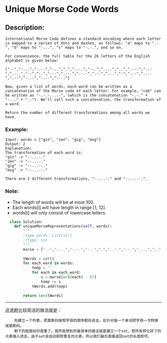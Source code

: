 # Unique Morse Code Words
## Description:
```
International Morse Code defines a standard encoding where each letter is mapped to a series of dots and dashes, as follows: "a" maps to ".-", "b" maps to "-...", "c" maps to "-.-.", and so on.

For convenience, the full table for the 26 letters of the English alphabet is given below:

[".-","-...","-.-.","-..",".","..-.","--.","....","..",".---","-.-",".-..","--","-.","---",".--.","--.-",".-.","...","-","..-","...-",".--","-..-","-.--","--.."]

Now, given a list of words, each word can be written as a concatenation of the Morse code of each letter. For example, "cab" can be written as "-.-.-....-", (which is the concatenation "-.-." + "-..." + ".-"). We'll call such a concatenation, the transformation of a word.

Return the number of different transformations among all words we have.
```

### Example:
```
Input: words = ["gin", "zen", "gig", "msg"]
Output: 2
Explanation: 
The transformation of each word is:
"gin" -> "--...-."
"zen" -> "--...-."
"gig" -> "--...--."
"msg" -> "--...--."

There are 2 different transformations, "--...-." and "--...--.".
```

### Note:

   - The length of words will be at most 100.
   - Each words[i] will have length in range [1, 12].
   - words[i] will only consist of lowercase letters.
   
```python
  class Solution:
    def uniqueMorseRepresentations(self, words):
        """
        :type words: List[str]
        :rtype: int
        """
        morse = [".-","-...","-.-.","-..",".","..-.","--.","....","..",".---","-.-",".-..","--","-.","---",".--.","--.-",".-.","...","-","..-","...-",".--","-..-","-.--","--.."]
        
        tWords = set()
        for each_word in words:
            temp = ''
            for each in each_word:
                s = morse[ord(each) - 97]
                temp += s
            tWords.add(temp)
            
        return len(tWords)
```
********************************************
这道题比较简洁的做法就是：

        先建立一个列表，把莫斯码按照字母的顺序都存进去，在针对每一个单词把字母一次转换成莫斯码。
        剩下的就是如何查重了。我所能想到的最简单的做法就是建立一个set，把所有转化好了的元素插入进去，由于set会自动剔除重复的元素，所以我们最后直接返回set的长度即可。